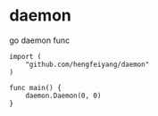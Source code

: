 daemon
======

go daemon func

```
import (
    "github.com/hengfeiyang/daemon"
)

func main() {
    daemon.Daemon(0, 0)
}
```
